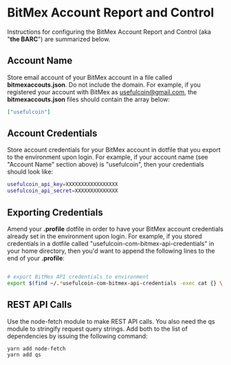 # BitMex Account Report and Control

Instructions for configuring the BitMex Account Report and Control (aka "**the BARC**") are summarized below.

## Account Name

Store email account of your BitMex account in a file called **bitmexaccouts.json**. Do not include the domain. For example, if you registered your account with BitMex as usefulcoin@gmail.com, the **bitmexaccouts.json** files should contain the array below:

```json
["usefulcoin"]
```

## Account Credentials

Store account credentials for your BitMex account in dotfile that you export to the environment upon login. For example, if your account name (see "Account Name" section above) is "usefulcoin", then your credentials should look like:

```bash
usefulcoin_api_key=XXXXXXXXXXXXXXXXX
usefulcoin_api_secret=XXXXXXXXXXXXXX
```

## Exporting Credentials

Amend your **.profile** dotfile in order to have your BitMex account credentials already set in the environment upon login. For example, if you stored credentials in a dotfile called "usefulcoin-com-bitmex-api-credentials" in your home directory, then you'd want to append the following lines to the end of your **.profile**:

```bash

# export BitMex API credentials to environment
export $(find ~/.*usefulcoin-com-bitmex-api-credentials -exec cat {} \;)
```

## REST API Calls

Use the node-fetch module to make REST API calls. You also need the qs module to stringify request query strings. Add both to the list of dependencies by issuing the following command:

```bash
yarn add node-fetch
yarn add qs
```
